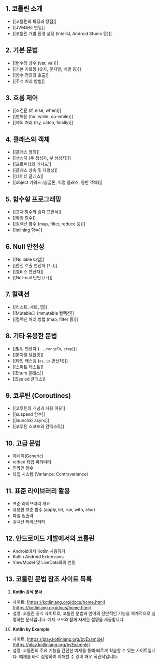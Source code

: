 ## 1. 코틀린 소개

- [[코틀린의 특징과 장점]]
- [[JVM과의 연동]]
- [[코틀린 개발 환경 설정 (IntelliJ, Android Studio 등)]]

## 2. 기본 문법

- [[변수와 상수 (var, val)]]
- [[기본 자료형 (숫자, 문자열, 배열 등)]]
- [[함수 정의와 호출]]
- [[주석 처리 방법]]

## 3. 흐름 제어

- [[조건문 (if, else, when)]]
- [[반복문 (for, while, do-while)]]
- [[예외 처리 (try, catch, finally)]]

## 4. 클래스와 객체

- [[클래스 정의]]
- [[생성자 (주 생성자, 부 생성자)]]
- [[프로퍼티와 메서드]]
- [[클래스 상속 및 다형성]]
- [[데이터 클래스]]
- [[object 키워드 (싱글톤, 익명 클래스, 동반 객체)]]

## 5. 함수형 프로그래밍

- [[고차 함수와 람다 표현식]]
- [[확장 함수]]
- [[컬렉션 함수 (map, filter, reduce 등)]]
- [[inlining 함수]]

## 6. Null 안전성

- [[Nullable 타입]]
- [[안전 호출 연산자 (`?.`)]]
- [[엘비스 연산자]]
- [[Not-null 단언 (`!!`)]]

## 7. 컬렉션

- [[리스트, 세트, 맵]]
- [[Mutable과 Immutable 컬렉션]]
- [[컬렉션 처리 방법 (map, filter 등)]]

## 8. 기타 유용한 문법

- [[범위 연산자 (`..`, `rangeTo`, `step`)]]
- [[문자열 템플릿]]
- [[타입 캐스팅 (`as`, `is` 연산자)]]
- [[스마트 캐스트]]
- [[Enum 클래스]]
- [[Sealed 클래스]]

## 9. 코루틴 (Coroutines)

- [[코루틴의 개념과 사용 이유]]
- [[suspend 함수]]
- [[launch와 async]]
- [[코루틴 스코프와 컨텍스트]]

## 10. 고급 문법

- 제네릭(Generic)
- reified 타입 파라미터
- 인라인 함수
- 타입 시스템 (Variance, Contravariance)

## 11. 표준 라이브러리 활용

- 표준 라이브러리 개요
- 유용한 표준 함수 (apply, let, run, with, also)
- 파일 입출력
- 컬렉션 라이브러리

## 12. 안드로이드 개발에서의 코틀린

- Android에서 Kotlin 사용하기
- Kotlin Android Extensions
- ViewModel 및 LiveData와의 연동

## 13. 코틀린 문법 참조 사이트 목록

1. **Kotlin 공식 문서**

- 사이트: [https://kotlinlang.org/docs/home.html](https://kotlinlang.org/docs/home.html)
- 설명: 코틀린 공식 사이트로, 코틀린 문법과 언어의 전반적인 기능을 체계적으로 설명하는 문서입니다. 예제 코드와 함께 자세한 설명을 제공합니다.

10. **Kotlin by Example**

- 사이트: [https://play.kotlinlang.org/byExample](https://play.kotlinlang.org/byExample)
- 설명: 코틀린의 주요 기능을 간단한 예제를 통해 빠르게 학습할 수 있는 사이트입니다. 예제를 바로 실행하며 이해할 수 있어 매우 직관적입니다.
